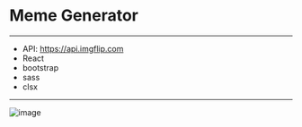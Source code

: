 
# Meme Generator

---- 
- API: https://api.imgflip.com
- React
- bootstrap
- sass
- clsx

---- 
![image](https://user-images.githubusercontent.com/99029880/221401318-a233fff5-6ab2-4594-9f8a-c9c6b6a24e21.png)
